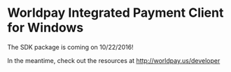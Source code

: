 # Worldpay Integrated Payment Client for Windows

The SDK package is coming on 10/22/2016!

In the meantime, check out the resources at http://worldpay.us/developer
